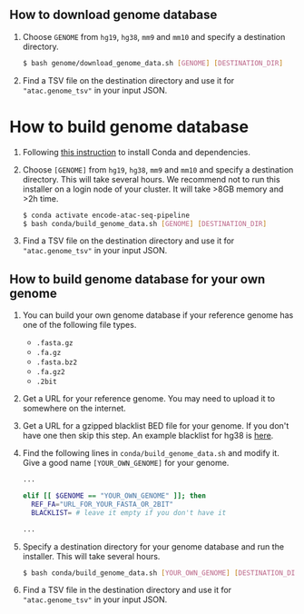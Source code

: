 ## How to download genome database

1. Choose `GENOME` from `hg19`, `hg38`, `mm9` and `mm10` and specify a destination directory.
    ```bash
    $ bash genome/download_genome_data.sh [GENOME] [DESTINATION_DIR]
    ```
2. Find a TSV file on the destination directory and use it for `"atac.genome_tsv"` in your input JSON.

# How to build genome database

1. Following [this instruction](install_conda.md) to install Conda and dependencies.

2. Choose `[GENOME]` from `hg19`, `hg38`, `mm9` and `mm10` and specify a destination directory. This will take several hours. We recommend not to run this installer on a login node of your cluster. It will take >8GB memory and >2h time.
    ```bash
    $ conda activate encode-atac-seq-pipeline
    $ bash conda/build_genome_data.sh [GENOME] [DESTINATION_DIR]
    ```

3. Find a TSV file on the destination directory and use it for `"atac.genome_tsv"` in your input JSON.


## How to build genome database for your own genome

1. You can build your own genome database if your reference genome has one of the following file types.
   * `.fasta.gz`
   * `.fa.gz`
   * `.fasta.bz2`
   * `.fa.gz2`
   * `.2bit`

2. Get a URL for your reference genome. You may need to upload it to somewhere on the internet.

3. Get a URL for a gzipped blacklist BED file for your genome. If you don't have one then skip this step. An example blacklist for hg38 is [here](http://mitra.stanford.edu/kundaje/genome_data/hg38/hg38.blacklist.bed.gz).

4. Find the following lines in `conda/build_genome_data.sh` and modify it. Give a good name `[YOUR_OWN_GENOME]` for your genome.
    ```bash
    ...

    elif [[ $GENOME == "YOUR_OWN_GENOME" ]]; then
      REF_FA="URL_FOR_YOUR_FASTA_OR_2BIT"
      BLACKLIST= # leave it empty if you don't have it

    ...
    ```

5. Specify a destination directory for your genome database and run the installer. This will take several hours.
    ```bash
    $ bash conda/build_genome_data.sh [YOUR_OWN_GENOME] [DESTINATION_DIR]
    ```

6. Find a TSV file in the destination directory and use it for `"atac.genome_tsv"` in your input JSON.
